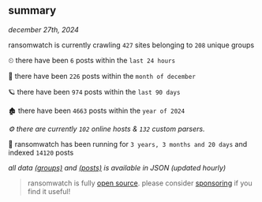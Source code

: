 
## summary
_december 27th, 2024_

ransomwatch is currently crawling `427` sites belonging to `208` unique groups

⏲ there have been `6` posts within the `last 24 hours`

🦈 there have been `226` posts within the `month of december`

🪐 there have been `974` posts within the `last 90 days`

🏚 there have been `4663` posts within the `year of 2024`

_⚙️ there are currently `102` online hosts & `132` custom parsers._

🦕 ransomwatch has been running for `3 years, 3 months and 20 days` and indexed `14120` posts

_all data  [(groups)](http://ransomwhat.telemetry.ltd/groups) and [(posts)](http://ransomwhat.telemetry.ltd/posts) is available in JSON (updated hourly)_

> ransomwatch is fully [open source](https://github.com/joshhighet/ransomwatch#ransomwatch--). please consider [sponsoring](https://github.com/sponsors/joshhighet) if you find it useful!
